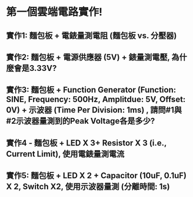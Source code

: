 # 第一個雲端電路實作!

## 實作1: 麵包板 + 電錶量測電阻 (麵包板 vs. 分壓器)



## 實作2: 麵包板 + 電源供應器 (5V) + 錶量測電壓, 為什麼會是3.33V?




## 實作3: 麵包板 + Function Generator (Function: SINE, Frequency: 500Hz, Amplitdue: 5V, Offset: 0V) + 示波器 (Time Per Division: 1ms) , 請問#1與#2示波器量測到的Peak Voltage各是多少?



## 實作4 - 麵包板 + LED X 3+ Resistor X 3 (i.e., Current Limit), 使用電錶量測電流



## 實作5: 麵包板 + LED X 2 + Capacitor (10uF, 0.1uF) X 2, Switch X2, 使用示波器量測 (分離時間: 1s)
